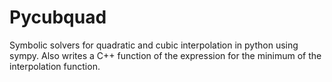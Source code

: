 # Pycubquad
Symbolic solvers for quadratic and cubic interpolation in python using sympy. Also writes a C++ function of the expression for the minimum of the interpolation function.
